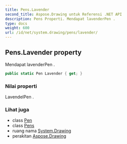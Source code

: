 ```yaml
---
title: Pens.Lavender
second_title: Aspose.Drawing untuk Referensi .NET API
description: Pens Properti. Mendapat lavenderPen .
type: docs
weight: 600
url: /id/net/system.drawing/pens/lavender/
---
```

## Pens.Lavender property

Mendapat lavenderPen .

```csharp
public static Pen Lavender { get; }
```

### Nilai properti

LavendelPen .

### Lihat juga

* class [Pen](../../pen/)
* class [Pens](../)
* ruang nama [System.Drawing](../../pens/)
* perakitan [Aspose.Drawing](../../../)


